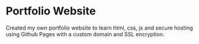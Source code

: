 # Portfolio Website
Created my own portfolio website to learn html, css, js and secure hosting using Github Pages with a custom domain and SSL encryption.
